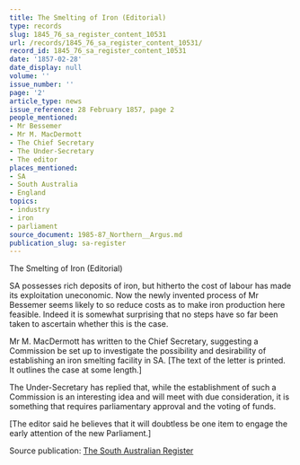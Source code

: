 ```yaml
---
title: The Smelting of Iron (Editorial)
type: records
slug: 1845_76_sa_register_content_10531
url: /records/1845_76_sa_register_content_10531/
record_id: 1845_76_sa_register_content_10531
date: '1857-02-28'
date_display: null
volume: ''
issue_number: ''
page: '2'
article_type: news
issue_reference: 28 February 1857, page 2
people_mentioned:
- Mr Bessemer
- Mr M. MacDermott
- The Chief Secretary
- The Under-Secretary
- The editor
places_mentioned:
- SA
- South Australia
- England
topics:
- industry
- iron
- parliament
source_document: 1985-87_Northern__Argus.md
publication_slug: sa-register
---
```


The Smelting of Iron (Editorial)

SA possesses rich deposits of iron, but hitherto the cost of labour has made its exploitation uneconomic.  Now the newly invented process of Mr Bessemer seems likely to so reduce costs as to make iron production here feasible.  Indeed it is somewhat surprising that no steps have so far been taken to ascertain whether this is the case.

Mr M. MacDermott has written to the Chief Secretary, suggesting a Commission be set up to investigate the possibility and desirability of establishing an iron smelting facility in SA.  [The text of the letter is printed.   It outlines the case at some length.]

The Under-Secretary has replied that, while the establishment of such a Commission is an interesting idea and will meet with due consideration, it is something that requires parliamentary approval and the voting of funds.

[The editor said he believes that it will doubtless be one item to engage the early attention of the new Parliament.]

Source publication: [The South Australian Register](/publications/sa-register/)
